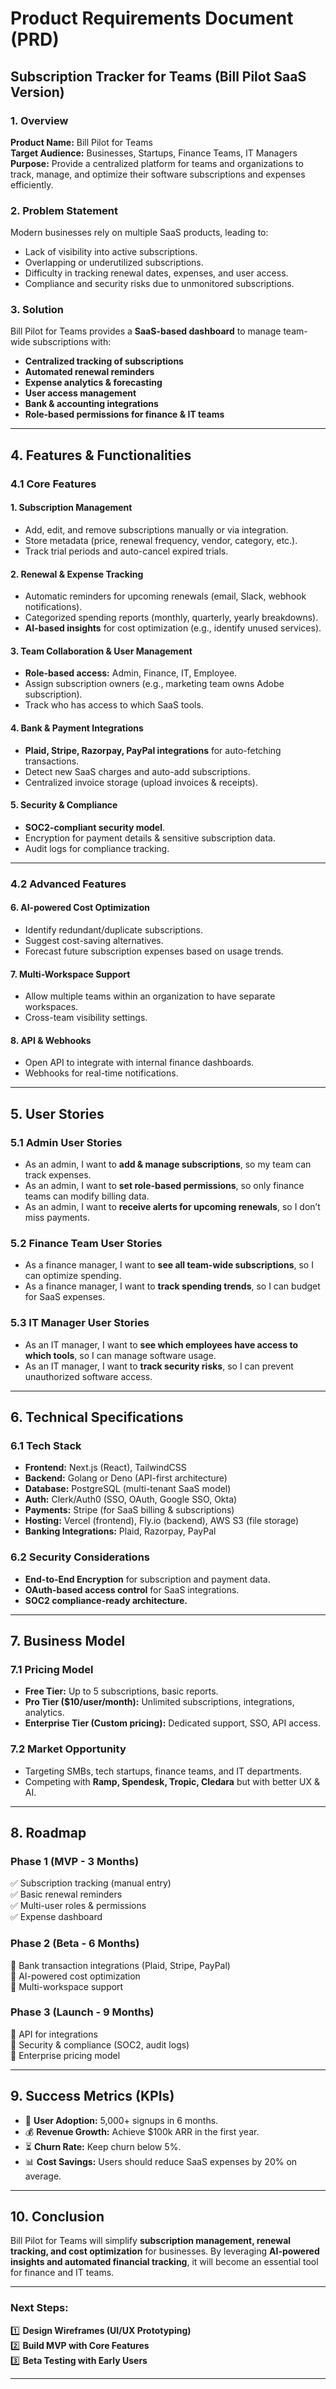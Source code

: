 # Product Requirements Document (PRD)

## **Subscription Tracker for Teams (Bill Pilot SaaS Version)**

### **1. Overview**

**Product Name:** Bill Pilot for Teams  
**Target Audience:** Businesses, Startups, Finance Teams, IT Managers  
**Purpose:** Provide a centralized platform for teams and organizations to track, manage, and optimize their software subscriptions and expenses efficiently.

### **2. Problem Statement**

Modern businesses rely on multiple SaaS products, leading to:

- Lack of visibility into active subscriptions.
- Overlapping or underutilized subscriptions.
- Difficulty in tracking renewal dates, expenses, and user access.
- Compliance and security risks due to unmonitored subscriptions.

### **3. Solution**

Bill Pilot for Teams provides a **SaaS-based dashboard** to manage team-wide subscriptions with:

- **Centralized tracking of subscriptions**
- **Automated renewal reminders**
- **Expense analytics & forecasting**
- **User access management**
- **Bank & accounting integrations**
- **Role-based permissions for finance & IT teams**

---

## **4. Features & Functionalities**

### **4.1 Core Features**

#### **1. Subscription Management**

- Add, edit, and remove subscriptions manually or via integration.
- Store metadata (price, renewal frequency, vendor, category, etc.).
- Track trial periods and auto-cancel expired trials.

#### **2. Renewal & Expense Tracking**

- Automatic reminders for upcoming renewals (email, Slack, webhook notifications).
- Categorized spending reports (monthly, quarterly, yearly breakdowns).
- **AI-based insights** for cost optimization (e.g., identify unused services).

#### **3. Team Collaboration & User Management**

- **Role-based access:** Admin, Finance, IT, Employee.
- Assign subscription owners (e.g., marketing team owns Adobe subscription).
- Track who has access to which SaaS tools.

#### **4. Bank & Payment Integrations**

- **Plaid, Stripe, Razorpay, PayPal integrations** for auto-fetching transactions.
- Detect new SaaS charges and auto-add subscriptions.
- Centralized invoice storage (upload invoices & receipts).

#### **5. Security & Compliance**

- **SOC2-compliant security model**.
- Encryption for payment details & sensitive subscription data.
- Audit logs for compliance tracking.

---

### **4.2 Advanced Features**

#### **6. AI-powered Cost Optimization**

- Identify redundant/duplicate subscriptions.
- Suggest cost-saving alternatives.
- Forecast future subscription expenses based on usage trends.

#### **7. Multi-Workspace Support**

- Allow multiple teams within an organization to have separate workspaces.
- Cross-team visibility settings.

#### **8. API & Webhooks**

- Open API to integrate with internal finance dashboards.
- Webhooks for real-time notifications.

---

## **5. User Stories**

### **5.1 Admin User Stories**

- As an admin, I want to **add & manage subscriptions**, so my team can track expenses.
- As an admin, I want to **set role-based permissions**, so only finance teams can modify billing data.
- As an admin, I want to **receive alerts for upcoming renewals**, so I don’t miss payments.

### **5.2 Finance Team User Stories**

- As a finance manager, I want to **see all team-wide subscriptions**, so I can optimize spending.
- As a finance manager, I want to **track spending trends**, so I can budget for SaaS expenses.

### **5.3 IT Manager User Stories**

- As an IT manager, I want to **see which employees have access to which tools**, so I can manage software usage.
- As an IT manager, I want to **track security risks**, so I can prevent unauthorized software access.

---

## **6. Technical Specifications**

### **6.1 Tech Stack**

- **Frontend:** Next.js (React), TailwindCSS
- **Backend:** Golang or Deno (API-first architecture)
- **Database:** PostgreSQL (multi-tenant SaaS model)
- **Auth:** Clerk/Auth0 (SSO, OAuth, Google SSO, Okta)
- **Payments:** Stripe (for SaaS billing & subscriptions)
- **Hosting:** Vercel (frontend), Fly.io (backend), AWS S3 (file storage)
- **Banking Integrations:** Plaid, Razorpay, PayPal

### **6.2 Security Considerations**

- **End-to-End Encryption** for subscription and payment data.
- **OAuth-based access control** for SaaS integrations.
- **SOC2 compliance-ready architecture.**

---

## **7. Business Model**

### **7.1 Pricing Model**

- **Free Tier:** Up to 5 subscriptions, basic reports.
- **Pro Tier ($10/user/month):** Unlimited subscriptions, integrations, analytics.
- **Enterprise Tier (Custom pricing):** Dedicated support, SSO, API access.

### **7.2 Market Opportunity**

- Targeting SMBs, tech startups, finance teams, and IT departments.
- Competing with **Ramp, Spendesk, Tropic, Cledara** but with better UX & AI.

---

## **8. Roadmap**

### **Phase 1 (MVP - 3 Months)**

✅ Subscription tracking (manual entry)  
✅ Basic renewal reminders  
✅ Multi-user roles & permissions  
✅ Expense dashboard

### **Phase 2 (Beta - 6 Months)**

🔲 Bank transaction integrations (Plaid, Stripe, PayPal)  
🔲 AI-powered cost optimization  
🔲 Multi-workspace support

### **Phase 3 (Launch - 9 Months)**

🔲 API for integrations  
🔲 Security & compliance (SOC2, audit logs)  
🔲 Enterprise pricing model

---

## **9. Success Metrics (KPIs)**

- 🚀 **User Adoption:** 5,000+ signups in 6 months.
- 💰 **Revenue Growth:** Achieve $100k ARR in the first year.
- ⏳ **Churn Rate:** Keep churn below 5%.
- 📊 **Cost Savings:** Users should reduce SaaS expenses by 20% on average.

---

## **10. Conclusion**

Bill Pilot for Teams will simplify **subscription management, renewal tracking, and cost optimization** for businesses. By leveraging **AI-powered insights and automated financial tracking**, it will become an essential tool for finance and IT teams.

---

### **Next Steps:**

1️⃣ **Design Wireframes (UI/UX Prototyping)**  
2️⃣ **Build MVP with Core Features**  
3️⃣ **Beta Testing with Early Users**

---
